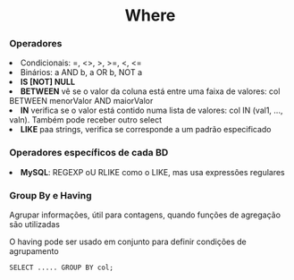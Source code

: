 <h1 align="center">Where</h1>

<h3>Operadores</h3>
<li>Condicionais: =, <>, >, >=, <, <=</li>
<li>Binários: a AND b, a OR b, NOT a</li>
<li><b>IS [NOT] NULL</b></li>
<li><b>BETWEEN</b> vê se o valor da coluna está entre uma faixa de valores: col BETWEEN menorValor AND maiorValor</li>
<li><b>IN</b> verifica se o valor está contido numa lista de valores: col IN (val1, ..., valn). Também pode receber outro select</li>
<li><b>LIKE</b> paa strings, verifica se corresponde a um padrão especificado</li>

<h3>Operadores específicos de cada BD</h3>
<li><b>MySQL</b>: REGEXP oU RLIKE como o LIKE, mas usa expressões regulares</li>

<h3>Group By e Having</h3>
<p>Agrupar informações, útil para contagens, quando funções de agregação são utilizadas</p>
<p>O having pode ser usado em conjunto para definir condições de agrupamento</p>

```
SELECT ..... GROUP BY col;
```

